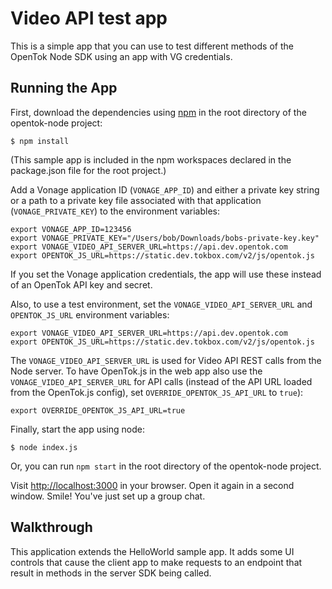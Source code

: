 # Video API test app

This is a simple app that you can use to test different methods of the OpenTok Node SDK
using an app with VG credentials.


## Running the App

First, download the dependencies using [npm](https://www.npmjs.org) in the root directory of the
opentok-node project:

```
$ npm install
```

(This sample app is included in the npm workspaces declared in the package.json file for
the root project.)

Add a Vonage application ID (`VONAGE_APP_ID`) and either a private key string
or a path to a private key file associated with that application (`VONAGE_PRIVATE_KEY`)
to the environment variables:

```
export VONAGE_APP_ID=123456
export VONAGE_PRIVATE_KEY="/Users/bob/Downloads/bobs-private-key.key"
export VONAGE_VIDEO_API_SERVER_URL=https://api.dev.opentok.com
export OPENTOK_JS_URL=https://static.dev.tokbox.com/v2/js/opentok.js
```

If you set the Vonage application credentials, the app will use these instead of 
an OpenTok API key and secret.

Also, to use a test environment, set the `VONAGE_VIDEO_API_SERVER_URL` and `OPENTOK_JS_URL`
environment variables:

```
export VONAGE_VIDEO_API_SERVER_URL=https://api.dev.opentok.com
export OPENTOK_JS_URL=https://static.dev.tokbox.com/v2/js/opentok.js
```

The `VONAGE_VIDEO_API_SERVER_URL` is used for Video API REST calls from the Node server.
To have OpenTok.js in the web app also use the `VONAGE_VIDEO_API_SERVER_URL` for API calls
(instead of the API URL loaded from the OpenTok.js config), set `OVERRIDE_OPENTOK_JS_API_URL`
to `true`):

```
export OVERRIDE_OPENTOK_JS_API_URL=true
```

Finally, start the app using node:

```
$ node index.js
```

Or, you can run `npm start` in the root directory of the opentok-node project.

Visit <http://localhost:3000> in your browser. Open it again in a second window. Smile! You've just
set up a group chat.

## Walkthrough

This application extends the HelloWorld sample app. It adds some UI controls that cause the
client app to make requests to an endpoint that result in methods in the server SDK being called.
